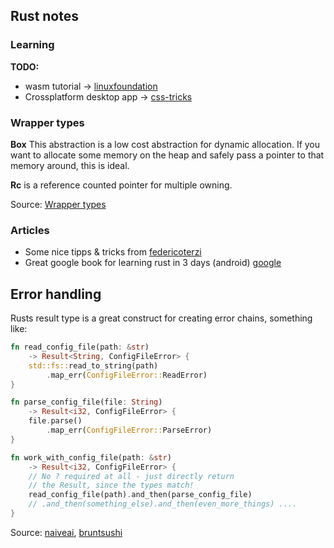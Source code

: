 ## Rust notes

### Learning

**TODO:**

 - wasm tutorial -> [linuxfoundation](https://training.linuxfoundation.org/announcements/using-web-assembly-written-in-rust-on-the-server-side/)
 - Crossplatform desktop app -> [css-tricks](https://css-tricks.com/how-i-built-a-cross-platform-desktop-application-with-svelte-redis-and-rust/)

### Wrapper types

**Box** This abstraction is a low cost abstraction for dynamic allocation. If you want to allocate some memory on the heap and safely pass a pointer to that memory around, this is ideal.

**Rc** is a reference counted pointer for multiple owning. 

Source: [Wrapper types](https://manishearth.github.io/blog/2015/05/27/wrapper-types-in-rust-choosing-your-guarantees/)

### Articles

 - Some nice tipps & tricks from [federicoterzi](https://federicoterzi.com/blog/12-rust-tips-and-tricks-you-might-not-know-yet/)
 - Great google book for learning rust in 3 days (android) [google](https://google.github.io/comprehensive-rust)

## Error handling

Rusts result type is a great construct for creating error chains, something like:

```rust
fn read_config_file(path: &str)
    -> Result<String, ConfigFileError> {
    std::fs::read_to_string(path)
        .map_err(ConfigFileError::ReadError)
}

fn parse_config_file(file: String) 
    -> Result<i32, ConfigFileError> {
    file.parse()
        .map_err(ConfigFileError::ParseError)
}

fn work_with_config_file(path: &str) 
    -> Result<i32, ConfigFileError> {
    // No ? required at all - just directly return
    // the Result, since the types match!
    read_config_file(path).and_then(parse_config_file)
    // .and_then(something_else).and_then(even_more_things) ....
}
```

Source: [naiveai](https://naiveai.hashnode.dev/rust-result-cool), [bruntsushi](https://blog.burntsushi.net/rust-error-handling/)